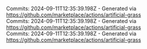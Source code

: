 Commits: 2024-09-11T12:35:39.198Z - Generated via https://github.com/marketplace/actions/artificial-grass
<br>
Commits: 2024-09-11T12:35:39.198Z - Generated via https://github.com/marketplace/actions/artificial-grass
<br>
Commits: 2024-09-11T12:35:39.198Z - Generated via https://github.com/marketplace/actions/artificial-grass
<br>
